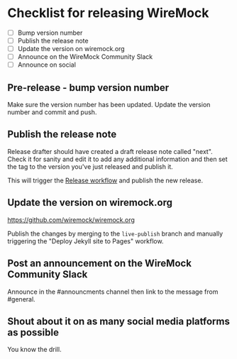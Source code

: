 # Checklist for releasing WireMock

- [ ] Bump version number
- [ ] Publish the release note
- [ ] Update the version on wiremock.org
- [ ] Announce on the WireMock Community Slack
- [ ] Announce on social

## Pre-release - bump version number
Make sure the version number has been updated. Update the version number and commit and push.

## Publish the release note
Release drafter should have created a draft release note called "next". Check it for sanity and edit it to add any additional information and then set the tag
to the version you've just released and publish it.  

This will trigger the [Release workflow](https://github.com/wiremock/wiremock-grpc-extension/blob/main/.github/workflows/release.yml)
and publish the new release.

## Update the version on wiremock.org
https://github.com/wiremock/wiremock.org

Publish the changes by merging to the `live-publish` branch and manually triggering the "Deploy Jekyll site to Pages" workflow.

## Post an announcement on the WireMock Community Slack
Announce in the #announcments channel then link to the message from #general.

## Shout about it on as many social media platforms as possible
You know the drill.